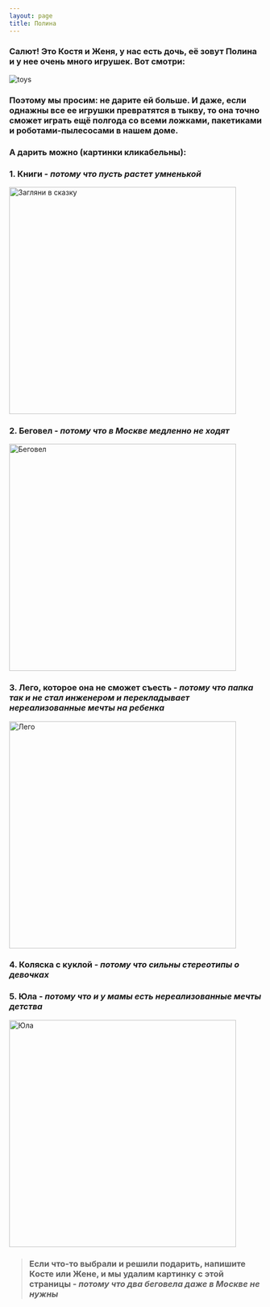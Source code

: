 ```yaml
---
layout: page
title: Полина
---
```


### Салют! Это Костя и Женя, у нас есть дочь, её зовут Полина и у нее **очень** много игрушек. Вот смотри: 

![toys](https://user-images.githubusercontent.com/5080414/111026083-7fd9af00-83f9-11eb-8edb-4eaae8b5d71a.png)

### Поэтому мы просим: не дарите ей больше. И даже, если однажны все ее игрушки превратятся в тыкву, то она точно сможет играть ещё полгода со всеми ложками, пакетиками и роботами-пылесосами в нашем доме. 

### А дарить можно (картинки кликабельны): 

### 1. Книги - *потому что пусть растет умненькой*  
<a href="https://www.spbdk.ru/catalog/item-zaglyani_v_skazku_interaktivnaya_kniga/?gclid=CjwKCAiA4rGCBhAQEiwAelVti_k7HM5MUBYwgTGvgcsqCK3szu3DrkhUP28uvOSY-CqOFeqM0I8bYRoCufwQAvD_BwE"><img src="https://user-images.githubusercontent.com/5080414/111026923-245df000-83fe-11eb-8d53-e84e6bafee6b.png" alt="Загляни в сказку" width="450"/></a>


### 2. Беговел - *потому что в Москве медленно не ходят*
<a href="https://pokupki.market.yandex.ru/product/begovel-triumf-active-al1201-zolotistyi/100941450742?show-uid=16156286620098206340406011&sku_main_pic=0"><img src="https://user-images.githubusercontent.com/5080414/111026599-0b543f80-83fc-11eb-80d6-23857031e860.png" alt="Беговел" width="450"/></a>


### 3. Лего, которое она не сможет съесть - *потому что папка так и не стал инженером и перекладывает нереализованные мечты на ребенка*
<a href="https://market.yandex.ru/product--konstruktor-mega-bloks-first-builders-dch63-bolshaia-sumka-stroitelia/13176259?cpa=0"><img src="https://user-images.githubusercontent.com/5080414/111026735-f6c47700-83fc-11eb-905b-917fbbef8cbe.png" alt="Лего" width="450"/></a>


### 4. Коляска с куклой - *потому что сильны стереотипы о девочках*


### 5. Юла - *потому что и у мамы есть нереализованные мечты детства*
<a href="https://www.detmir.ru/product/index/id/2407411/"><img src="https://user-images.githubusercontent.com/5080414/111027155-7a7f6300-83ff-11eb-85d2-084623aadb92.png" alt="Юла" width="450"/></a>

> ### Если что-то выбрали и решили подарить, напишите Косте или Жене, и мы удалим картинку с этой страницы - *потому что два беговела даже в Москве не нужны*


